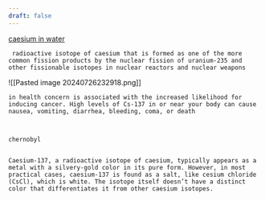 ```yaml
---
draft: false
---
```


[caesium in water](https://www.youtube.com/watch?v=0YNsIaSbFdg)
	 
	 radioactive isotope of caesium that is formed as one of the more common fission products by the nuclear fission of uranium-235 and other fissionable isotopes in nuclear reactors and nuclear weapons

![[Pasted image 20240726232918.png]]
	
	
```	
in health concern is associated with the increased likelihood for inducing cancer. High levels of Cs-137 in or near your body can cause nausea, vomiting, diarrhea, bleeding, coma, or death



chernobyl


Caesium-137, a radioactive isotope of caesium, typically appears as a metal with a silvery-gold color in its pure form. However, in most practical cases, caesium-137 is found as a salt, like cesium chloride (CsCl), which is white. The isotope itself doesn’t have a distinct color that differentiates it from other caesium isotopes.